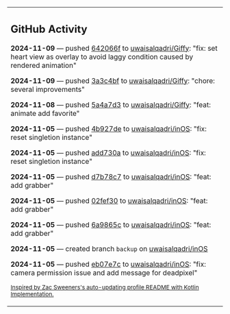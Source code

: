 <table><tr><td valign="top" width="100%">    

## GitHub Activity

**2024-11-09** — pushed [642066f](https://github.com/uwaisalqadri/Giffy/commits/642066f76847df272150d5b47ade508961619209) to [uwaisalqadri/Giffy](https://github.com/uwaisalqadri/Giffy): "fix: set heart view as overlay to avoid laggy condition caused by rendered animation"

**2024-11-09** — pushed [3a3c4bf](https://github.com/uwaisalqadri/Giffy/commits/3a3c4bf56af05e2da1f0aefd748a3945cb84fbfa) to [uwaisalqadri/Giffy](https://github.com/uwaisalqadri/Giffy): "chore: several improvements"

**2024-11-08** — pushed [5a4a7d3](https://github.com/uwaisalqadri/Giffy/commits/5a4a7d385c9dd0a0019db296154c716059dbde25) to [uwaisalqadri/Giffy](https://github.com/uwaisalqadri/Giffy): "feat: animate add favorite"

**2024-11-05** — pushed [4b927de](https://github.com/uwaisalqadri/inOS/commits/4b927dee6d8b199ba83adc336367f54b9d90d264) to [uwaisalqadri/inOS](https://github.com/uwaisalqadri/inOS): "fix: reset singletion instance"

**2024-11-05** — pushed [add730a](https://github.com/uwaisalqadri/inOS/commits/add730aca8f0f1c7f4a29e70ef4a7a98ddbe0573) to [uwaisalqadri/inOS](https://github.com/uwaisalqadri/inOS): "fix: reset singletion instance"

**2024-11-05** — pushed [d7b78c7](https://github.com/uwaisalqadri/inOS/commits/d7b78c75ed3ebf7a512e3ddfe61d51827e34b714) to [uwaisalqadri/inOS](https://github.com/uwaisalqadri/inOS): "feat: add grabber"

**2024-11-05** — pushed [02fef30](https://github.com/uwaisalqadri/inOS/commits/02fef3006896755ac764c1de0c90ee38cda04b50) to [uwaisalqadri/inOS](https://github.com/uwaisalqadri/inOS): "feat: add grabber"

**2024-11-05** — pushed [6a9865c](https://github.com/uwaisalqadri/inOS/commits/6a9865ccc3d91a95dbde03518b0ece2951f0c314) to [uwaisalqadri/inOS](https://github.com/uwaisalqadri/inOS): "feat: add grabber"

**2024-11-05** — created branch `backup` on [uwaisalqadri/inOS](https://github.com/uwaisalqadri/inOS)

**2024-11-05** — pushed [eb07e7c](https://github.com/uwaisalqadri/inOS/commits/eb07e7c075353aa7d3925fffe4674676988c36b1) to [uwaisalqadri/inOS](https://github.com/uwaisalqadri/inOS): "fix: camera permission issue and add message for deadpixel"
                
<sub><a href="https://github.com/ZacSweers/ZacSweers/">Inspired by Zac Sweeners's auto-updating profile README with Kotlin Implementation.</a></sub>
        